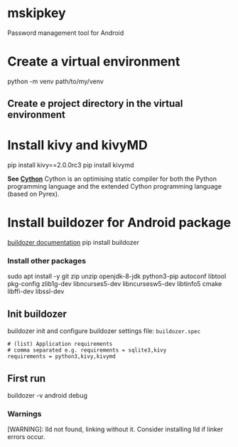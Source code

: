 # mskipkey
Password management tool for Android

# Create a virtual environment
python -m venv path/to/my/venv

## Create e project directory in the virtual environment

# Install kivy and kivyMD
pip install kivy==2.0.0rc3
pip install kivymd

**See [Cython](https://cython.org/)** Cython is an optimising static compiler for both the Python programming language and the extended Cython programming language (based on Pyrex).

# Install buildozer for Android package
[buildozer documentation](https://buildozer.readthedocs.io/en/latest/)
pip install buildozer

### Install other packages
sudo apt install -y git zip unzip openjdk-8-jdk python3-pip autoconf libtool pkg-config zlib1g-dev libncurses5-dev libncursesw5-dev libtinfo5 cmake libffi-dev libssl-dev

## Init buildozer
buildozer init and configure buildozer settings file: `buildozer.spec`
    
    # (list) Application requirements
    # comma separated e.g. requirements = sqlite3,kivy
    requirements = python3,kivy,kivymd




## First run

buildozer -v android debug

### Warnings
\[WARNING\]: lld not found, linking without it. Consider installing lld if linker errors occur.
